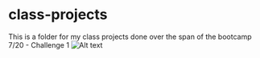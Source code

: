 # class-projects
This is a folder for my class projects done over the span of the bootcamp
7/20 - Challenge 1 
![Alt text](/assets/images/{filename}?raw=true "{description}")
